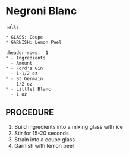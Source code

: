 # Negroni Blanc 

```{image} ../../images/
:alt: 
```

```{note}
* GLASS: Coupe
* GARNISH: Lemon Peel
```

```{list-table}
:header-rows:  1
* - Ingredients
  - Amount
* - Ford's Gin
  - 1-1/2 oz
* - St Germain
  - 1/2 oz
* - Littlet Blanc
  - 1 oz
```

## PROCEDURE
1. Build ingredients into a mixing glass with ice
2. Stir for 15-20 seconds
3. Strain into a coupe glass
4. Garnish with lemon peel
